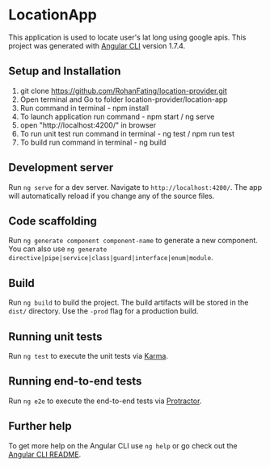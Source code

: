 # LocationApp

This application is used to locate user's lat long using google apis.
This project was generated with [Angular CLI](https://github.com/angular/angular-cli) version 1.7.4.

## Setup and Installation
1. git clone https://github.com/RohanFating/location-provider.git
2. Open terminal and Go to folder location-provider/location-app
3. Run command in terminal - npm install
4. To launch application run command - npm start / ng serve
5. open "http://localhost:4200/" in browser
6. To run unit test run command in terminal - ng test / npm run test
7. To build run command in terminal - ng build


## Development server

Run `ng serve` for a dev server. Navigate to `http://localhost:4200/`. The app will automatically reload if you change any of the source files.

## Code scaffolding

Run `ng generate component component-name` to generate a new component. You can also use `ng generate directive|pipe|service|class|guard|interface|enum|module`.

## Build

Run `ng build` to build the project. The build artifacts will be stored in the `dist/` directory. Use the `-prod` flag for a production build.

## Running unit tests

Run `ng test` to execute the unit tests via [Karma](https://karma-runner.github.io).

## Running end-to-end tests

Run `ng e2e` to execute the end-to-end tests via [Protractor](http://www.protractortest.org/).

## Further help

To get more help on the Angular CLI use `ng help` or go check out the [Angular CLI README](https://github.com/angular/angular-cli/blob/master/README.md).
